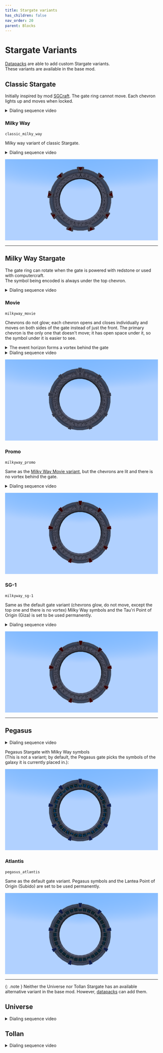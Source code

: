 ```yaml
---
title: Stargate variants
has_children: false
nav_order: 20
parent: Blocks
---
```


# Stargate Variants
[Datapacks](/datapacks) are able to add custom Stargate variants.  
These variants are available in the base mod.

## Classic Stargate

Initially inspired by mod [SGCraft](https://www.curseforge.com/minecraft/mc-mods/sg-craft).
The gate ring cannot move.
Each chevron lights up and moves when locked.

<details>
    <summary>Dialing sequence video</summary>
    {% include youtubePlayer.html id="8i-3zoKVpp4" %}
</details>

### Milky Way
`classic_milky_way`

Milky way variant of classic Stargate. 

<details>
    <summary>Dialing sequence video</summary>
    {% include youtubePlayer.html id="gQbaDO334c4" %}
</details>


![Classic Stargate Milky Way variant](/assets/img/blocks/technological/variants/classic_milkyway.png)

___

## Milky Way Stargate

The gate ring can rotate when the gate is powered with redstone or used with computercraft.  
The symbol being encoded is always under the top chevron.

<details>
    <summary>Dialing sequence video</summary>
    {% include youtubePlayer.html id="bOG_9Q9396E" %}
</details>

### Movie
`milkyway_movie`

Chevrons do not glow; each chevron opens and closes individually and moves on both sides of the gate instead of just the front. 
The primary chevron is the only one that doesn't move; it has open space under it, so the symbol under it is easier to see.
<details>
    <summary>The event horizon forms a vortex behind the gate</summary>
    <p><img src="/assets/img/blocks/technological/variants/vortex.png" alt="Milky Way Stargate movie variant"></p>
</details>

<details>
    <summary>Dialing sequence video</summary>
    {% include youtubePlayer.html id="ptVJKO5nW20" %}
</details>

![Milky Way Stargate movie variant](/assets/img/blocks/technological/variants/milkyway_movie.png)

### Promo
`milkyway_promo`

Same as the [Milky Way Movie variant](#movie), but the chevrons are lit and there is no vortex behind the gate.

<details>
    <summary>Dialing sequence video</summary>
    {% include youtubePlayer.html id="gf6m-AcZwMg" %}
</details>

![Milky Way Stargate promo variant](/assets/img/blocks/technological/variants/milkyway_promo.png)

### SG-1
`milkyway_sg-1`

Same as the default gate variant (chevrons glow, do not move, except the top one and there is no vortex)
Milky Way symbols and the Tau'ri Point of Origin (Giza) is set to be used permanently.

<details>
    <summary>Dialing sequence video</summary>
    {% include youtubePlayer.html id="Fwc8eTm0Ph8" %}
</details>

![Milky Way Stargate SG-1 variant](/assets/img/blocks/technological/variants/milkyway_sg-1.png)

___

## Pegasus

<details>
    <summary>Dialing sequence video</summary>
    {% include youtubePlayer.html id="BcUokqncKYI" %}
</details>

Pegasus Stargate with Milky Way symbols  
(This is not a variant; by default, the Pegasus gate picks the symbols of the galaxy it is currently placed in.):

![Pegasus Stargate Milky Way symbols](/assets/img/blocks/technological/variants/pegasus_milkyway_symbols.png)

### Atlantis
`pegasus_atlantis`

Same as the default gate variant.
Pegasus symbols and the Lantea Point of Origin (Subido) are set to be used permanently.

![Pegasus Stargate atlantis_variant](/assets/img/blocks/technological/variants/pegasus_atlantis.png)

___

{: .note }
Neither the Universe nor Tollan Stargate has an available alternative variant in the base mod.
However, [datapacks](/datapacks) can add them.

## Universe

<details>
    <summary>Dialing sequence video</summary>
    {% include youtubePlayer.html id="yN7fWUbOnsw" %}
</details>

## Tollan

<details>
    <summary>Dialing sequence video</summary>
    {% include youtubePlayer.html id="XX9BfnVoAkc" %}
</details>
